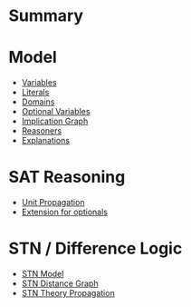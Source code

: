 # Summary

# Model

- [Variables](./variables.md)
- [Literals](./literals.md)
- [Domains]()
- [Optional Variables](optional-variables.md)
- [Implication Graph]()
- [Reasoners]()
- [Explanations]()

# SAT Reasoning


- [Unit Propagation]()
- [Extension for optionals](./sat/optional-reasoning.md)

# STN / Difference Logic 

- [STN Model](./stn-model.md)
- [STN Distance Graph](./stn-distances.md)
- [STN Theory Propagation](./stn-theory-propagation.md)